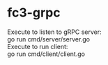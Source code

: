 # fc3-grpc

Execute to listen to gRPC server:  
go run cmd/server/server.go  
Execute to run client:   
go run cmd/client/client.go  
